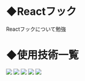 # ◆Reactフック
Reactフックについて勉強

# ◆使用技術一覧
<img src="https://img.shields.io/badge/-React-555.svg?logo=react&style=flat"> <img src="https://img.shields.io/badge/-TypeScript-007ACC.svg?logo=typescript&style=flat"> 
<img src="https://img.shields.io/badge/-ChakraUI-007ACC.svg?logo=chakraui&style=flat"> <img src="https://img.shields.io/badge/-Visual%20Studio%20Code-007ACC.svg?logo=visual-studio-code&style=flat"> <img src="https://img.shields.io/badge/-Vercel-000000.svg?logo=vercel&style=flat">

